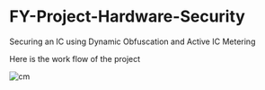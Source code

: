# FY-Project-Hardware-Security
Securing an IC using Dynamic Obfuscation and Active IC Metering 

Here is the work flow of the project

![cm](https://user-images.githubusercontent.com/72805796/200792742-5016db14-0d67-4e53-a1d6-a18e6786a9e9.jpg)
